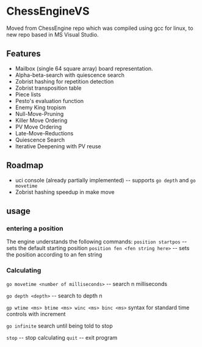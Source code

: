 # ChessEngineVS

Moved from ChessEngine repo which was compiled using gcc for linux, to new repo based in MS Visual Studio.

## Features
* Mailbox (single 64 square array) board representation.
* Alpha-beta-search with quiescence search 
* Zobrist hashing for repetition detection 
* Zobrist transposition table
* Piece lists
* Pesto's evaluation function
* Enemy King tropism 
* Null-Move-Pruning
* Killer Move Ordering
* PV Move Ordering
* Late-Move-Reductions
* Quiescence Search
* Iterative Deepening with PV reuse

## Roadmap
* uci console (already partially implemented) -- supports ```go depth``` and ```go movetime```
* Zobrist hashing speedup in make move

## usage

### entering a position 

The engine understands the following commands:
```position startpos``` -- sets the default starting position
```position fen <fen string here>``` -- sets the position according to an fen string

### Calculating

```go movetime <number of milliseconds>``` -- search n milliseconds

```go depth <depth>``` -- search to depth n

```gp wtime <ms> btime <ms> winc <ms> binc <ms>``` syntax for standard time controls with increment

```go infinite``` search until being told to stop

```stop``` -- stop calculating
```quit``` -- exit program

